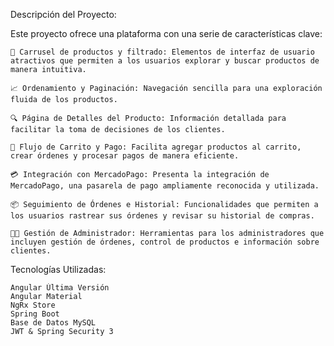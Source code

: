 Descripción del Proyecto:

Este proyecto ofrece una plataforma con una serie de características clave:

    🎯 Carrusel de productos y filtrado: Elementos de interfaz de usuario atractivos que permiten a los usuarios explorar y buscar productos de manera intuitiva.

    📈 Ordenamiento y Paginación: Navegación sencilla para una exploración fluida de los productos.

    🔍 Página de Detalles del Producto: Información detallada para facilitar la toma de decisiones de los clientes.

    🛒 Flujo de Carrito y Pago: Facilita agregar productos al carrito, crear órdenes y procesar pagos de manera eficiente.

    💳 Integración con MercadoPago: Presenta la integración de MercadoPago, una pasarela de pago ampliamente reconocida y utilizada.

    📦 Seguimiento de Órdenes e Historial: Funcionalidades que permiten a los usuarios rastrear sus órdenes y revisar su historial de compras.

    👨‍💼 Gestión de Administrador: Herramientas para los administradores que incluyen gestión de órdenes, control de productos e información sobre clientes.

Tecnologías Utilizadas:

    Angular Última Versión
    Angular Material
    NgRx Store
    Spring Boot
    Base de Datos MySQL
    JWT & Spring Security 3
